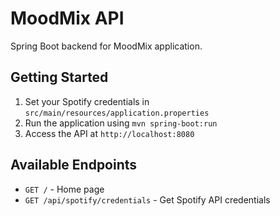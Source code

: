 # MoodMix API

Spring Boot backend for MoodMix application.

## Getting Started

1. Set your Spotify credentials in `src/main/resources/application.properties`
2. Run the application using `mvn spring-boot:run`
3. Access the API at `http://localhost:8080`

## Available Endpoints

- `GET /` - Home page
- `GET /api/spotify/credentials` - Get Spotify API credentials
